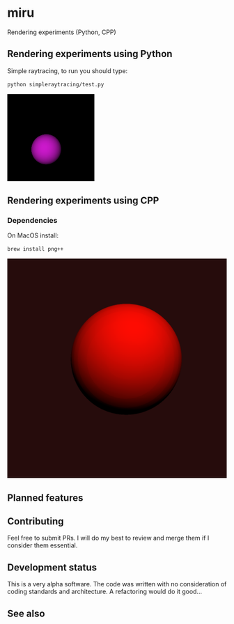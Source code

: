 # miru
Rendering experiments (Python, CPP)

## Rendering experiments using Python

Simple raytracing, to run you should type:
```bash
python simpleraytracing/test.py
```
![Rendered image](https://raw.githubusercontent.com/adrianogil/miru/main/examples/raytracing_pymiru.png)


## Rendering experiments using CPP

### Dependencies

On MacOS install:

```bash
brew install png++
```

![Rendered image](https://raw.githubusercontent.com/adrianogil/miru/main/examples/raymarching_cpp_sphere.png )


## Planned features


## Contributing

Feel free to submit PRs. I will do my best to review and merge them if I consider them essential.

## Development status

This is a very alpha software. The code was written with no consideration of coding standards and architecture. A refactoring would do it good...

## See also
